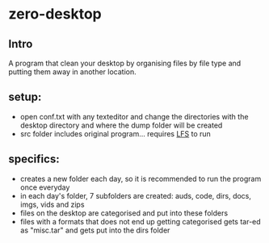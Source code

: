 # zero-desktop

## Intro
A program that clean your desktop by organising files by file type and putting them away in another location. 

## setup:
 - open conf.txt with any texteditor and change the directories with the desktop directory and where the dump folder will be created 
 - src folder includes original program... requires [LFS](https://keplerproject.github.io/luafilesystem/) to run

## specifics:
 - creates a new folder each day, so it is recommended to run the program once everyday
 - in each day's folder, 7 subfolders are created: auds, code, dirs, docs, imgs, vids and zips
 - files on the desktop are categorised and put into these folders
 - files with a formats that does not end up getting categorised gets tar-ed as "misc.tar" and gets put into the dirs folder

 
  


